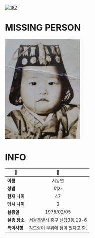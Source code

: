 [![182](https://img.shields.io/badge/%EC%8B%A4%EC%A2%85%EC%8B%A0%EA%B3%A0%EB%8A%94%20%EA%B5%AD%EB%B2%88%EC%97%86%EC%9D%B4-182-blue)](http://safe182.go.kr/index.do)

# MISSING PERSON

<img src="./missing_person.jpg">

# INFO

|🔑|💎|
|--|:--:|
|**이름**|서동연|
|**성별**|여자|
|**현재 나이**|47|
|**당시 나이**|0|
|**실종일**|1975/02/05|
|**실종 장소**|서울특별시 중구 신당3동,19-6|
|**특이사항**|겨드랑이 부위에 점이 있다고 함.|
